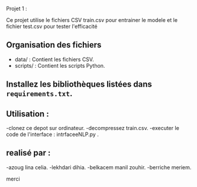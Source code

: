 Projet 1 : 

Ce projet utilise le fichiers CSV train.csv pour entrainer le modele
et le fichier test.csv pour tester l'efficacité

## Organisation des fichiers
- data/ : Contient les fichiers CSV.
- scripts/ : Contient les scripts Python.


## Installez les bibliothèques listées dans `requirements.txt`.

## Utilisation : 
-clonez ce depot sur ordinateur.
-decompressez train.csv.
-executer le code de l'interface : intrfaceeNLP.py .

## realisé par : 
-azoug lina celia.
-lekhdari dihia.
-belkacem manil zouhir.
-berriche meriem.

merci 
